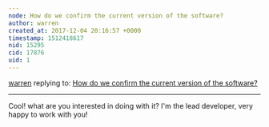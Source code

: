 ```yaml
---
node: How do we confirm the current version of the software?
author: warren
created_at: 2017-12-04 20:16:57 +0000
timestamp: 1512418617
nid: 15295
cid: 17876
uid: 1
---
```




[warren](../profile/warren) replying to: [How do we confirm the current version of the software?](../notes/quencher/12-04-2017/how-do-we-confirm-the-current-version-of-the-software)

----
Cool! what are you interested in doing with it? I'm the lead developer, very happy to work with you!